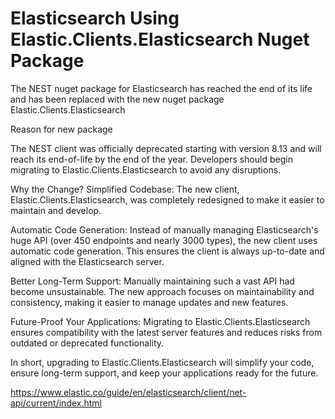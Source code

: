 # Elasticsearch Using Elastic.Clients.Elasticsearch Nuget Package 

The NEST nuget package for Elasticsearch has reached the end of its life and has been replaced with the new nuget package Elastic.Clients.Elasticsearch   

Reason for new package 

The NEST client was officially deprecated starting with version 8.13 and will reach its end-of-life by the end of the year. Developers should begin migrating to Elastic.Clients.Elasticsearch to avoid any disruptions.

Why the Change?
Simplified Codebase:
The new client, Elastic.Clients.Elasticsearch, was completely redesigned to make it easier to maintain and develop.

Automatic Code Generation:
Instead of manually managing Elasticsearch's huge API (over 450 endpoints and nearly 3000 types), the new client uses automatic code generation. This ensures the client is always up-to-date and aligned with the Elasticsearch server.

Better Long-Term Support:
Manually maintaining such a vast API had become unsustainable. The new approach focuses on maintainability and consistency, making it easier to manage updates and new features.

Future-Proof Your Applications:
Migrating to Elastic.Clients.Elasticsearch ensures compatibility with the latest server features and reduces risks from outdated or deprecated functionality.

In short, upgrading to Elastic.Clients.Elasticsearch will simplify your code, ensure long-term support, and keep your applications ready for the future.









https://www.elastic.co/guide/en/elasticsearch/client/net-api/current/index.html 
